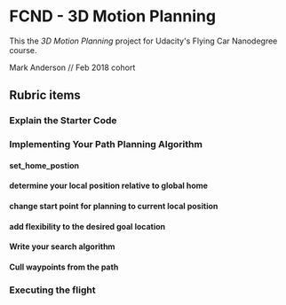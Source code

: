 # FCND - 3D Motion Planning

This the _3D Motion Planning_ project for Udacity's Flying Car Nanodegree course.

Mark Anderson // Feb 2018 cohort

## Rubric items

### Explain the Starter Code

### Implementing Your Path Planning Algorithm

#### set_home_postion

#### determine your local position relative to global home

#### change start point for planning to current local position

#### add flexibility to the desired goal location

#### Write your search algorithm

#### Cull waypoints from the path

### Executing the flight

[//]: # (Mark Anderson // Feb 2018 cohort // 2018_03Mar_10)
